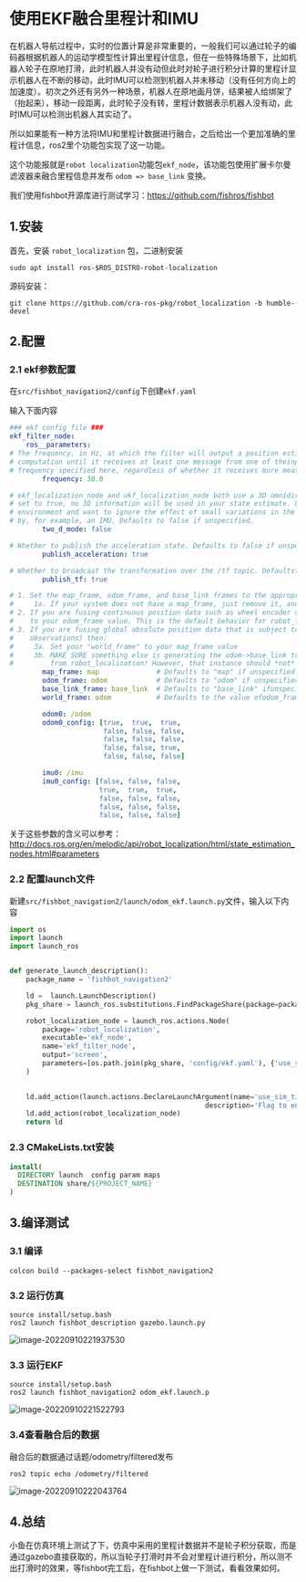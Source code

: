 # 使用EKF融合里程计和IMU

在机器人导航过程中，实时的位置计算是非常重要的，一般我们可以通过轮子的编码器根据机器人的运动学模型性计算出里程计信息，但在一些特殊场景下，比如机器人轮子在原地打滑，此时机器人并没有动但此时对轮子进行积分计算的里程计显示机器人在不断的移动，此时IMU可以检测到机器人并未移动（没有任何方向上的加速度）。初次之外还有另外一种场景，机器人在原地画月饼，结果被人给绑架了（抬起来），移动一段距离，此时轮子没有转，里程计数据表示机器人没有动，此时IMU可以检测出机器人其实动了。

所以如果能有一种方法将IMU和里程计数据进行融合，之后给出一个更加准确的里程计信息，ros2里个功能包实现了这一功能。

这个功能报就是`robot localization`功能包`ekf_node`，该功能包使用扩展卡尔曼滤波器来融合里程信息并发布 `odom => base_link` 变换。

我们使用fishbot开源库进行测试学习：https://github.com/fishros/fishbot

## 1.安装
首先，安装 `robot_localization` 包，二进制安装
```
sudo apt install ros-$ROS_DISTRO-robot-localization
```

源码安装：
```
git clone https://github.com/cra-ros-pkg/robot_localization -b humble-devel
```


## 2.配置

### 2.1 ekf参数配置
在`src/fishbot_navigation2/config`下创建`ekf.yaml`

输入下面内容
```yaml
### ekf config file ###
ekf_filter_node:
    ros__parameters:
# The frequency, in Hz, at which the filter will output a position estimate. Note that the filter will not begin
# computation until it receives at least one message from one of theinputs. It will then run continuously at the
# frequency specified here, regardless of whether it receives more measurements. Defaults to 30 if unspecified.
        frequency: 30.0

# ekf_localization_node and ukf_localization_node both use a 3D omnidirectional motion model. If this parameter is
# set to true, no 3D information will be used in your state estimate. Use this if you are operating in a planar
# environment and want to ignore the effect of small variations in the ground plane that might otherwise be detected
# by, for example, an IMU. Defaults to false if unspecified.
        two_d_mode: false

# Whether to publish the acceleration state. Defaults to false if unspecified.
        publish_acceleration: true

# Whether to broadcast the transformation over the /tf topic. Defaultsto true if unspecified.
        publish_tf: true

# 1. Set the map_frame, odom_frame, and base_link frames to the appropriate frame names for your system.
#     1a. If your system does not have a map_frame, just remove it, and make sure "world_frame" is set to the value of odom_frame.
# 2. If you are fusing continuous position data such as wheel encoder odometry, visual odometry, or IMU data, set "world_frame"
#    to your odom_frame value. This is the default behavior for robot_localization's state estimation nodes.
# 3. If you are fusing global absolute position data that is subject to discrete jumps (e.g., GPS or position updates from landmark
#    observations) then:
#     3a. Set your "world_frame" to your map_frame value
#     3b. MAKE SURE something else is generating the odom->base_link transform. Note that this can even be another state estimation node
#         from robot_localization! However, that instance should *not* fuse the global data.
        map_frame: map              # Defaults to "map" if unspecified
        odom_frame: odom            # Defaults to "odom" if unspecified
        base_link_frame: base_link  # Defaults to "base_link" ifunspecified
        world_frame: odom           # Defaults to the value ofodom_frame if unspecified

        odom0: /odom
        odom0_config: [true,  true,  true,
                       false, false, false,
                       false, false, false,
                       false, false, true,
                       false, false, false]

        imu0: /imu
        imu0_config: [false, false, false,
                      true,  true,  true,
                      false, false, false,
                      false, false, false,
                      false, false, false]
```

关于这些参数的含义可以参考：http://docs.ros.org/en/melodic/api/robot_localization/html/state_estimation_nodes.html#parameters

### 2.2 配置launch文件
新建`src/fishbot_navigation2/launch/odom_ekf.launch.py`文件，输入以下内容
```python
import os
import launch
import launch_ros


def generate_launch_description():
    package_name = 'fishbot_navigation2'

    ld =  launch.LaunchDescription()
    pkg_share = launch_ros.substitutions.FindPackageShare(package=package_name).find(package_name) 

    robot_localization_node = launch_ros.actions.Node(
        package='robot_localization',
        executable='ekf_node',
        name='ekf_filter_node',
        output='screen',
        parameters=[os.path.join(pkg_share, 'config/ekf.yaml'), {'use_sim_time': launch.substitutions.LaunchConfiguration('use_sim_time')}]
    )

    
    ld.add_action(launch.actions.DeclareLaunchArgument(name='use_sim_time', default_value='True',
                                                description='Flag to enable use_sim_time'))
    ld.add_action(robot_localization_node)                                           
    return ld
```

### 2.3 CMakeLists.txt安装
```cmake
install(
  DIRECTORY launch  config param maps
  DESTINATION share/${PROJECT_NAME}
)
```

## 3.编译测试
### 3.1 编译
```
colcon build --packages-select fishbot_navigation2
```

### 3.2 运行仿真
```
source install/setup.bash
ros2 launch fishbot_description gazebo.launch.py
```

![image-20220910221937530](/home/fishros/.config/Typora/typora-user-images/image-20220910221937530.png)

### 3.3 运行EKF
```
source install/setup.bash
ros2 launch fishbot_navigation2 odom_ekf.launch.p
```
![image-20220910221522793](/home/fishros/.config/Typora/typora-user-images/image-20220910221522793.png)

### 3.4查看融合后的数据

融合后的数据通过话题/odometry/filtered发布
```
ros2 topic echo /odometry/filtered
```

![image-20220910222043764](/home/fishros/.config/Typora/typora-user-images/image-20220910222043764.png)

## 4.总结

小鱼在仿真环境上测试了下，仿真中采用的里程计数据并不是轮子积分获取，而是通过gazebo直接获取的，所以当轮子打滑时并不会对里程计进行积分，所以测不出打滑时的效果，等fishbot完工后，在fishbot上做一下测试，看看效果如何。